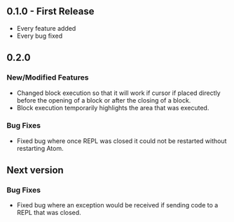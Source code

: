 ## 0.1.0 - First Release
* Every feature added
* Every bug fixed

## 0.2.0
### New/Modified Features
* Changed block execution so that it will work if cursor if placed directly before the opening of a block or after the closing of a block.
* Block execution temporarily highlights the area that was executed.
### Bug Fixes
* Fixed bug where once REPL was closed it could not be restarted without restarting Atom.

## Next version
### Bug Fixes
* Fixed bug where an exception would be received if sending code to a REPL that was closed.
